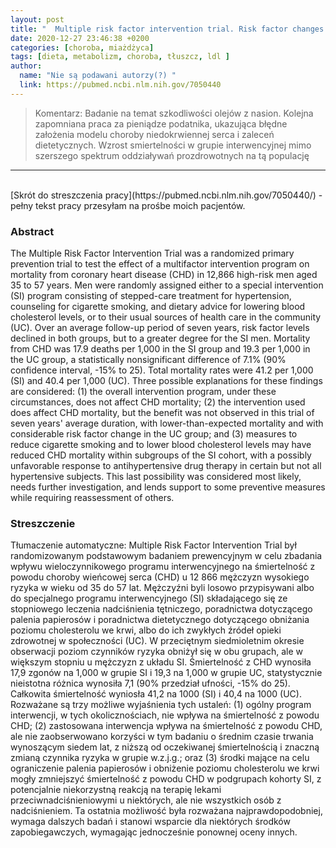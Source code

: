 ```yaml
---
layout: post
title: "  Multiple risk factor intervention trial. Risk factor changes and mortality results. Multiple Risk Factor Intervention Trial Research Group "
date: 2020-12-27 23:46:38 +0200
categories: [choroba, miażdżyca]
tags: [dieta, metabolizm, choroba, tłuszcz, ldl ]
author:
  name: "Nie są podawani autorzy(?) "
  link: https://pubmed.ncbi.nlm.nih.gov/7050440
---
```

> Komentarz: Badanie na temat szkodliwości olejów z nasion.
> Kolejna zapomniana praca za pieniądze podatnika, ukazująca błędne założenia modelu choroby niedokrwiennej serca i zaleceń dietetycznych. Wzrost smiertelności w grupie interwencyjnej mimo szerszego spektrum oddziaływań prozdrowotnych na tą populację
<hr>
<br>
[Skrót do streszczenia pracy](https://pubmed.ncbi.nlm.nih.gov/7050440/) - pełny tekst pracy przesyłam na prośbe moich pacjentów.

### Abstract
The Multiple Risk Factor Intervention Trial was a randomized primary prevention trial to test the effect of a multifactor intervention program on mortality from coronary heart disease (CHD) in 12,866 high-risk men aged 35 to 57 years. Men were randomly assigned either to a special intervention (SI) program consisting of stepped-care treatment for hypertension, counseling for cigarette smoking, and dietary advice for lowering blood cholesterol levels, or to their usual sources of health care in the community (UC). Over an average follow-up period of seven years, risk factor levels declined in both groups, but to a greater degree for the SI men. Mortality from CHD was 17.9 deaths per 1,000 in the SI group and 19.3 per 1,000 in the UC group, a statistically nonsignificant difference of 7.1% (90% confidence interval, -15% to 25). Total mortality rates were 41.2 per 1,000 (SI) and 40.4 per 1,000 (UC). Three possible explanations for these findings are considered: (1) the overall intervention program, under these circumstances, does not affect CHD mortality; (2) the intervention used does affect CHD mortality, but the benefit was not observed in this trial of seven years' average duration, with lower-than-expected mortality and with considerable risk factor change in the UC group; and (3) measures to reduce cigarette smoking and to lower blood cholesterol levels may have reduced CHD mortality within subgroups of the SI cohort, with a possibly unfavorable response to antihypertensive drug therapy in certain but not all hypertensive subjects. This last possibility was considered most likely, needs further investigation, and lends support to some preventive measures while requiring reassessment of others.

### Streszczenie
Tłumaczenie automatyczne:
Multiple Risk Factor Intervention Trial był randomizowanym podstawowym badaniem prewencyjnym w celu zbadania wpływu wieloczynnikowego programu interwencyjnego na śmiertelność z powodu choroby wieńcowej serca (CHD) u 12 866 mężczyzn wysokiego ryzyka w wieku od 35 do 57 lat. Mężczyźni byli losowo przypisywani albo do specjalnego programu interwencyjnego (SI) składającego się ze stopniowego leczenia nadciśnienia tętniczego, poradnictwa dotyczącego palenia papierosów i poradnictwa dietetycznego dotyczącego obniżania poziomu cholesterolu we krwi, albo do ich zwykłych źródeł opieki zdrowotnej w społeczności (UC). W przeciętnym siedmioletnim okresie obserwacji poziom czynników ryzyka obniżył się w obu grupach, ale w większym stopniu u mężczyzn z układu SI. Śmiertelność z CHD wynosiła 17,9 zgonów na 1,000 w grupie SI i 19,3 na 1,000 w grupie UC, statystycznie nieistotna różnica wynosiła 7,1 (90% przedział ufności, -15% do 25). Całkowita śmiertelność wyniosła 41,2 na 1000 (SI) i 40,4 na 1000 (UC). Rozważane są trzy możliwe wyjaśnienia tych ustaleń: (1) ogólny program interwencji, w tych okolicznościach, nie wpływa na śmiertelność z powodu CHD; (2) zastosowana interwencja wpływa na śmiertelność z powodu CHD, ale nie zaobserwowano korzyści w tym badaniu o średnim czasie trwania wynoszącym siedem lat, z niższą od oczekiwanej śmiertelnością i znaczną zmianą czynnika ryzyka w grupie w.z.j.g.; oraz (3) środki mające na celu ograniczenie palenia papierosów i obniżenie poziomu cholesterolu we krwi mogły zmniejszyć śmiertelność z powodu CHD w podgrupach kohorty SI, z potencjalnie niekorzystną reakcją na terapię lekami przeciwnadciśnieniowymi u niektórych, ale nie wszystkich osób z nadciśnieniem. Ta ostatnia możliwość była rozważana najprawdopodobniej, wymaga dalszych badań i stanowi wsparcie dla niektórych środków zapobiegawczych, wymagając jednocześnie ponownej oceny innych.

